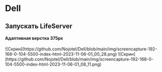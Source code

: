 # Dell

<h2>Запускать LifeServer</h2>
<h4>Адаптивная верстка 375px</h4>
![Скрин](https://github.com/Nojotel/Dell/blob/main/img/screencapture-192-168-0-104-5500-index-html-2023-11-06-01_00_28.png)
![Скрин](https://github.com/Nojotel/Dell/blob/main/img/screencapture-192-168-0-104-5500-index-html-2023-11-06-01_08_11.png)
